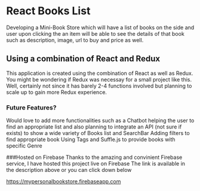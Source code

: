 # React Books List

Developing a Mini-Book Store which will have a list of books on the side and user upon clicking the an item will be able to see the details of that book such as description, image, url to buy and price as well.

## Using a combination of React and Redux
This application is created using the combination of React as well as Redux. You might be wondering if Redux was necessay for a small project like this. Well, certainly not since it has barely 2-4 functions involved but planning to scale up to gain more Redux experience. 

### Future Features?
Would love to add more functionalities such as a Chatbot helping the user to find an appropriate list and also planning to integrate an API (not sure if exists) to show a wide variety of Books list and SearchBar
Adding filters to find appropriate book
Using Tags and Suffle.js to provide books with specific Genre

###Hosted on Firebase
Thanks to the amazing and convinient Firebase service, I have hosted this project live on Firebase
The link is available in the description above or you can click down below

https://mypersonalbookstore.firebaseapp.com
